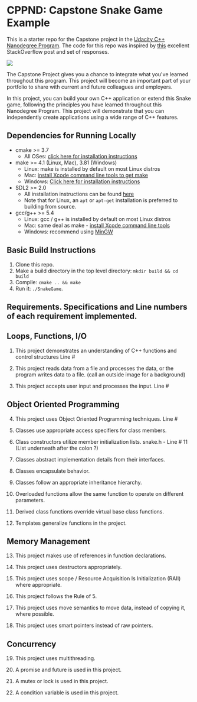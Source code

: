 # CPPND: Capstone Snake Game Example

This is a starter repo for the Capstone project in the [Udacity C++ Nanodegree Program](https://www.udacity.com/course/c-plus-plus-nanodegree--nd213). The code for this repo was inspired by [this](https://codereview.stackexchange.com/questions/212296/snake-game-in-c-with-sdl) excellent StackOverflow post and set of responses.

<img src="snake_game.gif"/>

The Capstone Project gives you a chance to integrate what you've learned throughout this program. This project will become an important part of your portfolio to share with current and future colleagues and employers.

In this project, you can build your own C++ application or extend this Snake game, following the principles you have learned throughout this Nanodegree Program. This project will demonstrate that you can independently create applications using a wide range of C++ features.

## Dependencies for Running Locally
* cmake >= 3.7
  * All OSes: [click here for installation instructions](https://cmake.org/install/)
* make >= 4.1 (Linux, Mac), 3.81 (Windows)
  * Linux: make is installed by default on most Linux distros
  * Mac: [install Xcode command line tools to get make](https://developer.apple.com/xcode/features/)
  * Windows: [Click here for installation instructions](http://gnuwin32.sourceforge.net/packages/make.htm)
* SDL2 >= 2.0
  * All installation instructions can be found [here](https://wiki.libsdl.org/Installation)
  * Note that for Linux, an `apt` or `apt-get` installation is preferred to building from source.
* gcc/g++ >= 5.4
  * Linux: gcc / g++ is installed by default on most Linux distros
  * Mac: same deal as make - [install Xcode command line tools](https://developer.apple.com/xcode/features/)
  * Windows: recommend using [MinGW](http://www.mingw.org/)

## Basic Build Instructions

1. Clone this repo.
2. Make a build directory in the top level directory: `mkdir build && cd build`
3. Compile: `cmake .. && make`
4. Run it: `./SnakeGame`.

## Requirements.  Specifications and Line numbers of each requirement implemented.

##      Loops, Functions, I/O
1. This project demonstrates an understanding of C++ functions and control structures
    Line #

2. This project reads data from a file and processes the data, or the program writes data to a      file.  (call an outside image for a background)

3. This project accepts user input and processes the input.
    Line #

##      Object Oriented Programming
4. This project uses Object Oriented Programming techniques.
    Line #

5. Classes use appropriate access specifiers for class members.

6. Class constructors utilize member initialization lists.
    snake.h - Line # 11 (List underneath after the colon ?)

7. Classes abstract implementation details from their interfaces.

8. Classes encapsulate behavior.

9. Classes follow an appropriate inheritance hierarchy.

10. Overloaded functions allow the same function to operate on different parameters.

11. Derived class functions override virtual base class functions.

12. Templates generalize functions in the project.

##      Memory Management
13. This project makes use of references in function declarations.

14. This project uses destructors appropriately.

15. This project uses scope / Resource Acquisition Is Initialization (RAII) where appropriate.

16. This project follows the Rule of 5.

17. This project uses move semantics to move data, instead of copying it, where possible.

18. This project uses smart pointers instead of raw pointers.

##      Concurrency
19. This project uses multithreading.

20. A promise and future is used in this project.

21. A mutex or lock is used in this project.

22. A condition variable is used in this project.


